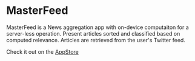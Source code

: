 # MasterFeed

MasterFeed is a News aggregation app with on-device computaiton for a server-less operation. Present articles sorted and classified based on computed relevance. Articles are retrieved from the user's Twitter feed.

Check it out on the [AppStore](https://apps.apple.com/us/app/masterfeed/id1574010408#?platform=iphone)
